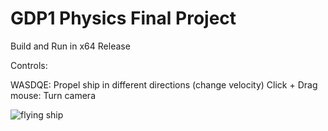 # GDP1 Physics Final Project
 
Build and Run in x64 Release

Controls:

WASDQE: Propel ship in different directions (change velocity)
Click + Drag mouse: Turn camera 

![flying ship](https://github.com/user-attachments/assets/4f4811fe-c41f-4088-a091-6a5d53cf14da)
